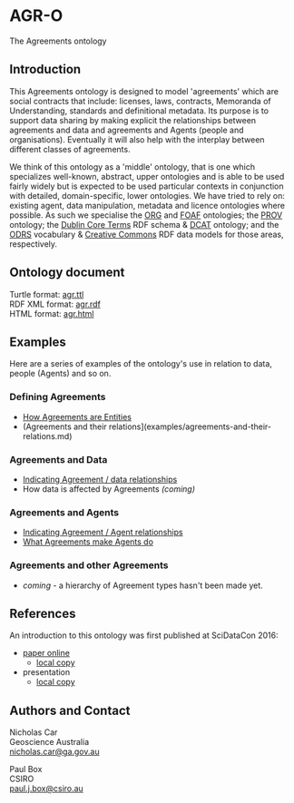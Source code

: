 # AGR-O
The Agreements ontology

## Introduction
This Agreements ontology is designed to model 'agreements' which are social contracts that include: licenses, laws, contracts, Memoranda of Understanding, standards and definitional metadata. Its purpose is to support data sharing by making explicit the relationships between agreements and data and agreements and Agents (people and organisations). Eventually it will also help with the interplay between different classes of agreements.

We think of this ontology as a 'middle' ontology, that is one which specializes well-known, abstract, upper ontologies and is able to be used fairly widely but is expected to be used particular contexts in conjunction with detailed, domain-specific, lower ontologies. We have tried to rely on: existing agent, data manipulation, metadata and licence ontologies where possible. As such we specialise the [ORG](https://www.w3.org/TR/vocab-org/) and [FOAF](http://xmlns.com/foaf/spec/) ontologies; the [PROV](https://www.w3.org/TR/prov-o/) ontology;  the [Dublin Core Terms](http://dublincore.org/schemas/rdfs/) RDF schema & [DCAT](https://www.w3.org/TR/vocab-dcat/) ontology; and the [ODRS](http://schema.theodi.org/odrs/) vocabulary & [Creative Commons](https://creativecommons.org/ns) RDF data models for those areas, respectively.


## Ontology document
Turtle format: [agr.ttl](agr.ttl)  
RDF XML format: [agr.rdf](agr.rdf)  
HTML format: [agr.html](http://htmlpreview.github.io/?https://github.com/nicholascar/agr-o/blob/master/agr.html)


## Examples
Here are a series of examples of the ontology's use in relation to data, people (Agents) and so on.

### Defining Agreements

* [How Agreements are Entities](examples/how-agreements-are-entities.md)
* (Agreements and their relations](examples/agreements-and-their-relations.md)


### Agreements and Data
 
* [Indicating Agreement / data relationships](examples/indicating-agreement-data-relationships.md)
* How data is affected by Agreements *(coming)*


### Agreements and Agents
* [Indicating Agreement / Agent relationships](examples/indicating-agreement-agent-relationships.md)
* [What Agreements make Agents do](examples/what-agreements-make-agents-do.md)


### Agreements and other Agreements
* *coming* - a hierarchy of Agreement types hasn't been made yet.


## References
An introduction to this ontology was first published at SciDataCon 2016:
* [paper online](http://www.scidatacon.org/2016/sessions/37/paper/185/) 
	* [local copy](references/Car2016h-Agreeing-about-Agreements.pdf)
* presentation
	* [local copy](references/Car-Box-Agreeing-about-agreements.pdf)


## Authors and Contact
Nicholas Car  
Geoscience Australia  
<nicholas.car@ga.gov.au>
  
Paul Box  
CSIRO  
<paul.j.box@csiro.au>